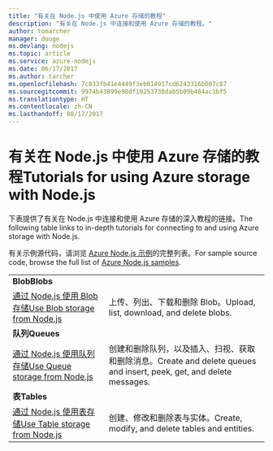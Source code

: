 ```yaml
---
title: "有关在 Node.js 中使用 Azure 存储的教程"
description: "有关在 Node.js 中连接和使用 Azure 存储的教程。"
author: tomarcher
manager: douge
ms.devlang: nodejs
ms.topic: article
ms.service: azure-nodejs
ms.date: 06/17/2017
ms.author: tarcher
ms.openlocfilehash: 7c833fb41e4449f3eb014917cd6243316b007c87
ms.sourcegitcommit: 9974b43899e98df10253738dab5b09b484ac1bf5
ms.translationtype: HT
ms.contentlocale: zh-CN
ms.lasthandoff: 08/17/2017
---
```

# <a name="tutorials-for-using-azure-storage-with-nodejs"></a><span data-ttu-id="68e4d-103">有关在 Node.js 中使用 Azure 存储的教程</span><span class="sxs-lookup"><span data-stu-id="68e4d-103">Tutorials for using Azure storage with Node.js</span></span>

<span data-ttu-id="68e4d-104">下表提供了有关在 Node.js 中连接和使用 Azure 存储的深入教程的链接。</span><span class="sxs-lookup"><span data-stu-id="68e4d-104">The following table links to in-depth tutorials for connecting to and using Azure storage with Node.js.</span></span>

<span data-ttu-id="68e4d-105">有关示例源代码，请浏览 [Azure Node.js 示例](https://azure.microsoft.com/resources/samples/?term=nodejs)的完整列表。</span><span class="sxs-lookup"><span data-stu-id="68e4d-105">For sample source code, browse the full list of [Azure Node.js samples](https://azure.microsoft.com/resources/samples/?term=nodejs).</span></span>

| | |
|---|---|
| <span data-ttu-id="68e4d-106">**Blob**</span><span class="sxs-lookup"><span data-stu-id="68e4d-106">**Blobs**</span></span> ||
| [<span data-ttu-id="68e4d-107">通过 Node.js 使用 Blob 存储</span><span class="sxs-lookup"><span data-stu-id="68e4d-107">Use Blob storage from Node.js</span></span>](http://docs.microsoft.com/azure/storage/storage-nodejs-how-to-use-blob-storage?toc=/azure/node/toc.json&bc=/azure/node/toc.json) | <span data-ttu-id="68e4d-108">上传、列出、下载和删除 Blob。</span><span class="sxs-lookup"><span data-stu-id="68e4d-108">Upload, list, download, and delete blobs.</span></span> |
| <span data-ttu-id="68e4d-109">**队列**</span><span class="sxs-lookup"><span data-stu-id="68e4d-109">**Queues**</span></span> ||
| [<span data-ttu-id="68e4d-110">通过 Node.js 使用队列存储</span><span class="sxs-lookup"><span data-stu-id="68e4d-110">Use Queue storage from Node.js</span></span>](http://docs.microsoft.com/azure/storage/storage-nodejs-how-to-use-queues?toc=/azure/node/toc.json&bc=/azure/node/toc.json) | <span data-ttu-id="68e4d-111">创建和删除队列，以及插入、扫视、获取和删除消息。</span><span class="sxs-lookup"><span data-stu-id="68e4d-111">Create and delete queues and insert, peek, get, and delete messages.</span></span> |
| <span data-ttu-id="68e4d-112">**表**</span><span class="sxs-lookup"><span data-stu-id="68e4d-112">**Tables**</span></span> ||
| [<span data-ttu-id="68e4d-113">通过 Node.js 使用表存储</span><span class="sxs-lookup"><span data-stu-id="68e4d-113">Use Table storage from Node.js</span></span>](http://docs.microsoft.com/azure/storage/storage-nodejs-how-to-use-table-storage?toc=/azure/node/toc.json&bc=/azure/node/toc.json) | <span data-ttu-id="68e4d-114">创建、修改和删除表与实体。</span><span class="sxs-lookup"><span data-stu-id="68e4d-114">Create, modify, and delete tables and entities.</span></span> |
